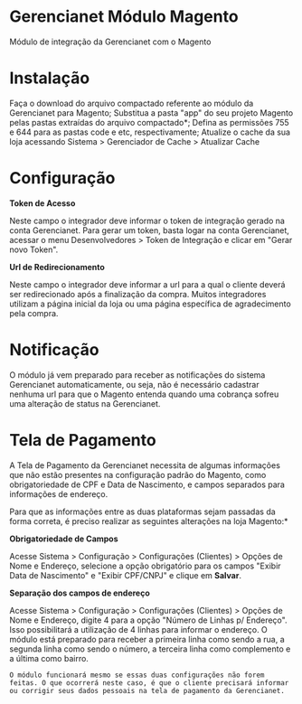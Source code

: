 Gerencianet Módulo Magento
===============

Módulo de integração da Gerencianet com o Magento


Instalação
===============

Faça o download do arquivo compactado referente ao módulo da Gerencianet para Magento;
Substitua a pasta "app" do seu projeto Magento pelas pastas extraídas do arquivo compactado*;
Defina as permissões 755 e 644 para as pastas code e etc, respectivamente;
Atualize o cache da sua loja acessando Sistema > Gerenciador de Cache > Atualizar Cache

Configuração
================

**Token de Acesso**

Neste campo o integrador deve informar o token de integração gerado na conta Gerencianet. Para gerar um token, basta logar na conta Gerencianet, acessar o menu Desenvolvedores > Token de Integração e clicar em "Gerar novo Token".

**Url de Redirecionamento**

Neste campo o integrador deve informar a url para a qual o cliente deverá ser redirecionado após a finalização da compra. Muitos integradores utilizam a página inicial da loja ou uma página específica de agradecimento pela compra.

Notificação
=================

O módulo já vem preparado para receber as notificações do sistema Gerencianet automaticamente, ou seja, não é necessário cadastrar nenhuma url para que o Magento entenda quando uma cobrança sofreu uma alteração de status na Gerencianet.

Tela de Pagamento
=================

A Tela de Pagamento da Gerencianet necessita de algumas informações que não estão presentes na configuração padrão do Magento, como obrigatoriedade de CPF e Data de Nascimento, e campos separados para informações de endereço.

Para que as informações entre as duas plataformas sejam passadas da forma correta, é preciso realizar as seguintes alterações na loja Magento:*

**Obrigatoriedade de Campos**

Acesse Sistema > Configuração > Configurações (Clientes) > Opções de Nome e Endereço, selecione a opção obrigatório para os campos "Exibir Data de Nascimento" e "Exibir CPF/CNPJ" e clique em **Salvar**.

**Separação dos campos de endereço**

Acesse Sistema > Configuração > Configurações (Clientes) > Opções de Nome e Endereço, digite 4 para a opção "Número de Linhas p/ Endereço". Isso possibilitará a utilização de 4 linhas para informar o endereço. O módulo está preparado para receber a primeira linha como sendo a rua, a segunda linha como sendo o número, a terceira linha como complemento e a última como bairro.  

    O módulo funcionará mesmo se essas duas configurações não forem feitas. O que ocorrerá neste caso, é que o cliente precisará informar ou corrigir seus dados pessoais na tela de pagamento da Gerencianet.
